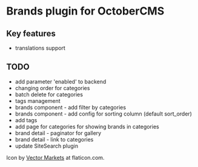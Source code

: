 # Brands plugin for OctoberCMS

## Key features

- translations support

## TODO

- add parameter 'enabled' to backend
- changing order for categories
- batch delete for categories
- tags management
- brands component - add filter by categories
- brands component - add config for sorting column (default sort_order)
- add tags
- add page for categories for showing brands in categories
- brand detail - paginator for gallery
- brand detail - link to categories
- update SiteSearch plugin

Icon by [Vector Markets](http://www.flaticon.com/authors/vectors-market) at flaticon.com.